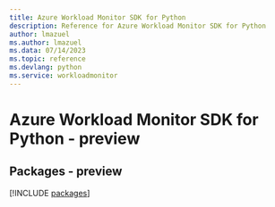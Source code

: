 ```yaml
---
title: Azure Workload Monitor SDK for Python
description: Reference for Azure Workload Monitor SDK for Python
author: lmazuel
ms.author: lmazuel
ms.data: 07/14/2023
ms.topic: reference
ms.devlang: python
ms.service: workloadmonitor
---
```

# Azure Workload Monitor SDK for Python - preview
## Packages - preview
[!INCLUDE [packages](workload-monitor-index.md)]